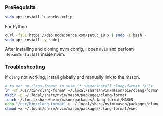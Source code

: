 ### PreRequisite
```bash
sudo apt install luarocks xclip 
```

For Python
```bash
curl -fsSL https://deb.nodesource.com/setup_18.x | sudo -E bash -
sudo apt install -y nodejs
```
After Installing and cloning nvim config, :
open `nvim` and perform `:MasonInstallAll` inside nvim. 

### Troubleshooting
If `clang` not working, install globally and manually link to the mason. 

```bash
# to set up clang-format in nvim if :MasonInstall clang-format fails:
ln -sf /usr/bin/clang-format ~/.local/share/nvim/mason/bin/clang-format                                 
mkdir -p ~/.local/share/nvim/mason/packages/clang-format
touch ~/.local/share/nvim/mason/packages/clang-format/MASON
echo "/usr/bin/clang-format" > ~/.local/share/nvim/mason/packages/clang-format/exec
chmod +x ~/.local/share/nvim/mason/packages/clang-format/exec
```
